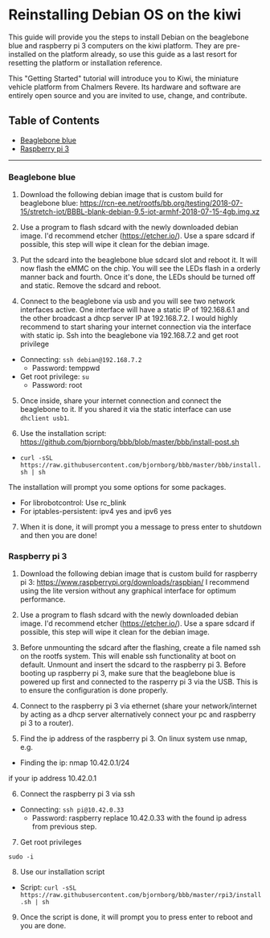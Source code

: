 # Reinstalling Debian OS on the kiwi

This guide will provide you the steps to install Debian on the beaglebone blue and raspberry pi 3 computers on the kiwi platform. They are pre-installed on the platform already, so use this guide as a last resort for resetting the platform or installation reference.

This "Getting Started" tutorial will introduce you to Kiwi, the miniature vehicle platform from Chalmers Revere. Its hardware and software are entirely open source and you are invited to use, change, and contribute.

## Table of Contents
* [Beaglebone blue](#beaglebone-blue)
* [Raspberry pi 3](#raspberry-pi-3)

---

### Beaglebone blue

1. Download the following debian image that is custom build for beaglebone blue: https://rcn-ee.net/rootfs/bb.org/testing/2018-07-15/stretch-iot/BBBL-blank-debian-9.5-iot-armhf-2018-07-15-4gb.img.xz

2. Use a program to flash sdcard with the newly downloaded debian image. I'd recommend etcher (https://etcher.io/). Use a spare sdcard if possible, this step will wipe it clean for the debian image.

3. Put the sdcard into the beaglebone blue sdcard slot and reboot it. It will now flash the eMMC on the chip. You will see the LEDs flash in a orderly manner back and fourth. Once it's done, the LEDs should be turned off and static. Remove the sdcard and reboot.

4. Connect to the beaglebone via usb and you will see two network interfaces active. One interface will have a static IP of 192.168.6.1 and the other broadcast a dhcp server IP at 192.168.7.2. I would highly recommend to start sharing your internet connection via the interface with static ip. Ssh into the beaglebone via 192.168.7.2 and get root privilege 

* Connecting: `ssh debian@192.168.7.2`
  * Password: temppwd
* Get root privilege: `su`
  * Password: root

5. Once inside, share your internet connection and connect the beaglebone to it. If you shared it via the static interface can use `dhclient usb1`.

6. Use the installation script: https://github.com/bjornborg/bbb/blob/master/bbb/install-post.sh

* `curl -sSL https://raw.githubusercontent.com/bjornborg/bbb/master/bbb/install.sh | sh`

The installation will prompt you some options for some packages.

* For librobotcontrol: Use rc_blink
* For iptables-persistent: ipv4 yes and ipv6 yes

7. When it is done, it will prompt you a message to press enter to shutdown and then you are done!

### Raspberry pi 3


1. Download the following debian image that is custom build for raspberry pi 3: https://www.raspberrypi.org/downloads/raspbian/ 
I recommend using the lite version without any graphical interface for optimum performance.

2. Use a program to flash sdcard with the newly downloaded debian image. I'd recommend etcher (https://etcher.io/). Use a spare sdcard if possible, this step will wipe it clean for the debian image.

3. Before unmounting the sdcard after the flashing, create a file named ssh on the rootfs system. This will enable ssh functionality at boot on default. Unmount and insert the sdcard to the raspberry pi 3. Before booting up raspberry pi 3, make sure that the beaglebone blue is powered up first and connected to the rasperry pi 3 via the USB. This is to ensure the configuration is done properly.

4. Connect to the raspberry pi 3 via ethernet (share your network/internet by acting as a dhcp server alternatively connect your pc and raspberry pi 3 to a router).

5. Find the ip address of the raspberry pi 3. On linux system use nmap, e.g.

* Finding the ip: nmap 10.42.0.1/24

if your ip address 10.42.0.1

6. Connect the raspberry pi 3 via ssh

* Connecting: `ssh pi@10.42.0.33`
  * Password: raspberry
replace 10.42.0.33 with the found ip adress from previous step.

7. Get root privileges

`sudo -i`

8. Use our installation script

* Script: `curl -sSL https://raw.githubusercontent.com/bjornborg/bbb/master/rpi3/install.sh | sh`

9. Once the script is done, it will prompt you to press enter to reboot and you are done.

